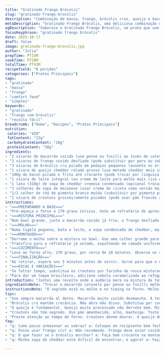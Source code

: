 ```yaml
---
title: "Gratinado Frango Brócolis"
slug: "gratinado-frango-brocolis"
description: "Combinação de massa, frango, brócolis crus, queijo e bacon num gratinado cremoso. Leite integral, sopa cremosa de cheddar e maionese criam molho rico e a cobertura crocante de croutons oferece contraste surpreendente. Facilidade e sabor caseiro com ajustes práticos para ingredientes e tempo, resultando em receita versátil para várias ocasiões. Serve 6 porções generosas."
metaDescription: "Gratinado Frango Brócolis, uma deliciosa combinação de massa, frango e brotos crocantes em um molho cremoso e gratinado, perfeito para o dia a dia"
ogDescription: "Saboreie o Gratinado Frango Brócolis, um prato que une texturas e sabores pelo crocante do bacon e o cremoso do cheddar — uma explosão de gostos"
focusKeyphrase: "gratinado frango brócolis"
date: 2025-10-17
draft: false
image: gratinado-frango-brocolis.jpg
author: "Julia"
prepTime: PT15M
cookTime: PT28M
totalTime: PT43M
recipeYield: "6 porções"
categories: ["Pratos Principais"]
tags:
- "gratinado"
- "massa"
- "frango"
- "comfort food"
- "simples"
keywords:
- "gratinado"
- "frango com brócolis"
- "receita fácil"
breadcrumb: ["Home", "Recipes", "Pratos Principais"]
nutrition: 
 calories: "420"
 fatContent: "22g"
 carbohydrateContent: "28g"
 proteinContent: "30g"
ingredients:
- "2 xícaras de macarrão cozido (use penne ou fusilli ao invés de cotovelo para melhor textura)"
- "2 xícaras de frango cozido desfiado (pode substituir por peru ou sobras de carne branca)"
- "3 xícaras de brócolis cru picado em pedaços pequenos (ausente no original, troquei por couve-flor para variação)"
- "1 xícara de queijo cheddar ralado grosso (use metade cheddar meia cura e metade muçarela para um leite extra)"
- "100g de bacon picado e frito até crocante (pode trocar por linguiça calabresa sem pele)"
- "1 xícara de leite integral (ou creme de leite para molho mais rico e encorpado)"
- "1 lata (310g) de sopa de cheddar cremosa condensada (opcional trocar por molho branco temperado)"
- "3 colheres de sopa de maionese (usar creme de ricota como versão mais saudável)"
- "1/2 colher de chá de pimenta branca moída (substituir por pimenta preta moída na hora)"
- "1 xícara de croutons grosseiramente picados (pode usar pão francês amanhecido tostado e temperado com alho e ervas)"
instructions:
- "===PREPARANDO A BASE==="
- "Pré-aqueça o forno a 170 graus Celsius. Unte um refratário de aproximadamente 2 litros com óleo spray ou manteiga para evitar grudar."
- "===MISTURA PRINCIPAL==="
- "Num bowl grande, junte o macarrão cozido já frio, o frango desfiado, o brócolis cru picado (não cozido para manter crocância), o queijo ralado e o bacon crocante. Misture cuidadosamente para distribuir."
- "===MOLHO==="
- "Numa tigela pequena, bata o leite, a sopa condensada de cheddar, maionese e a pimenta branca até formar um molho homogêneo. Essa combinação gera cremosidade e liga todos os ingredientes depois do forno."
- "===MONTAGEM==="
- "Derrame o molho sobre a mistura no bowl. Use uma colher grande para envolver tudo, delicadamente para o queijo não quebrar o volume e o brócolis não murchar muito antes do forno."
- "Transfira para o refratário já untado, espalhando em camada uniforme. Cubra com o croutons grosseiramente picados que vão garantir crocância e aroma na superfície."
- "===COZIMENTO==="
- "Leve ao forno alto, 170 graus, por cerca de 28 minutos. Observe os croutons — eles devem dourar, estalar levemente. O molho vai borbulhar nas bordas e o queijo formar uma película fina – prova de que está no ponto."
- "===FINALIZAÇÃO==="
- "Ao retirar, espere uns 5 minutos antes de servir. Serve para que o molho se acomode e não queime a boca. O aroma de queijo e bacon invade a cozinha, o brócolis mantém textura entre macio e crocante – sinal que acertou o tempo."
- "===DICAS E VARIAÇÕES==="
- "Se faltar tempo, substitua os croutons por farinha de rosca misturada com manteiga e queijo ralado para gratinar. Troque o frango por sobras ou mesmo pedaços de frango grelhado. A sopa condensada pode ser feita em casa com um molho branco simples engrossado com cheddar ralado para controle total de sabor e sódio."
- "Para dar um toque brasileiro, adicione cebola caramelizada ao refogar o bacon ou no molho, e finalize com cheiro-verde picadinho por cima após retirar do forno. É um detalhe que muda tudo."
introduction: "Juntei uma receita onde a audácia mora na mistura de texturas. O brócolis cru, direto na travessa, contrasta com o cremoso molho de cheddar enriquecido por leite e maionese. O bacon no meio, crocante antes de ir para o forno, libera aroma intenso na casa. Pena comum usar só sobras de frango; aqui vale pensar em usar peito grelhado ou peru defumado – as opções são muitas. Ponto do forno é tudo: croutons dourados fazem o convite à mordida, enquanto o recheio borbulha e não seca. Testei um pouco menos do tempo original para evitar que o brócolis murchasse demais. Na cozinha, o segredo é sentir com olhos, nariz e toque, não cronometrar cegamente."
ingredientsNote: "Trocar o macarrão cotovelo por penne ou fusilli melhora a textura e segura melhor o molho. Além do frango tradicional, sobras de peru ou até sobras de linguiça deixam o prato com cara nova. O brócolis cru vira protagonista, mantendo crocância que a prévia fervura não garante. A mistura líquida do molho pode ser adaptada com creme de leite para variar a cremosidade, e maionese pode ser substituída por creme de ricota para versão mais leve. Croutons frescos feitos em casa com pão amanhecido e alho são o toque que eleva a receita. Se estiver sem sopa condensada de cheddar, faça um molho branco simples com queijo ralado para quase o mesmo efeito, menos processado, mais controle."
instructionsNote: "O segredo está no molho e no timing no forno. Molho bem homogêneo garante cobertura uniforme e evita pontos secos. Misturar tudo no bowl grande para não quebrar pedaços e manter a estrutura do brócolis. Assar em forno a 170 graus até molho borbulhar e croutons dourar — não feche os olhos no calor, o aroma fala por si. A espera pós-forno de 5 minutos faz diferença para o molho firmar e evitar queimaduras ao servir. Esse intervalo ajuda o gratinado a conservar textura ideal: firme, cremoso, mas ainda com crocância da cobertura. Adaptar crostinhas e tipos de queijo são caminhos interessantes — diga não ao comum. Mexer pouco pra não bagunçar a composição. Cozinhas são sobre improvisar e extrair do pouco muito sabor. Ansiedade mata prato."
tips:
- "Use sempre macarrão al dente. Macarrão muito cozido desmancha. A textura é importante. Penne, fusilli seguram o molho melhor. Evite cotovelo. Mais resistência."
- "Brócolis cru mantém crocância. Não abra mão disso. Substitua por couve-flor se precisar. Mas tenha em mente que o sabor muda. Pode valer a pena na variação."
- "O queijo é fundamental. Queijo muito processado não derrete bem. Misture cheddar e muçarela. O cheddar dá sabor. A muçarela traz cremosidade. Ajuste na combinação."
- "Croutons não têm segredo. Use pão amanhecido, alho, manteiga. Toste bem para garantir crocância. Caso contrário, use farinha de rosca. Resultado diferente, mas ainda gostoso."
- "Preste atenção ao tempo de forno. Croutons devem dourar. O queijo deve borbulhar. 28 minutos é o ideal, mas fique esperto. Cada forno tem seu jeito. Olhos atentos sempre."
faq:
- "q: Como posso armazenar as sobras? a: Coloque em recipiente bem fechado. Refrigerador é o melhor lugar. Consuma em até três dias. Pode esquentar no micro-ondas."
- "q: Posso usar frango cru? a: Não recomendo. Frango deve estar cozido antes. Pode ficar seco e sem gosto. Use sobras ou frango grelhado. Assim é mais prático."
- "q: O que fazer se o brócolis murchar? a: Faça bem crocante na montagem. Se murchar, sabor ainda está lá. Mas a textura não é a mesma. Cuidado com o tempo no forno."
- "q: Minha sopa de cheddar está difícil de encontrar, e agora? a: Faça um molho branco simples. Misture queijo cheddar ralado. Resulta em algo semelhante. Controle de sódio com vantagem."

---
```

